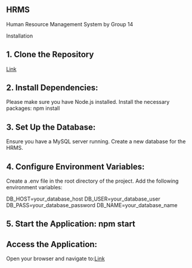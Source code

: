 ## HRMS

Human Resource Management System by Group 14

Installation

## 1. Clone the Repository
 [Link](https://github.com/GitUserRavindu/HRMS.git)
 

## 2. Install Dependencies:

  Please make sure you have Node.js installed.
  Install the necessary packages: npm install

## 3. Set Up the Database:

  Ensure you have a MySQL server running.
  Create a new database for the HRMS.
 
## 4. Configure Environment Variables:

Create a .env file in the root directory of the project.
Add the following environment variables: 

DB_HOST=your_database_host
DB_USER=your_database_user
DB_PASS=your_database_password
DB_NAME=your_database_name

## 5. Start the Application: npm start

## Access the Application:

Open your browser and navigate to:[Link](http://localhost:8800)

   
   
    
  
